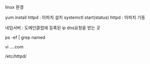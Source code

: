 linux 환경

yum install httpd : 아파치 설치
systemctl start(status) httpd : 아파치 기동

네임서버 : 도메인클럽에 등록된 ip dns요청을 받는 곳

ps -ef | grep named

vi ....com

/etc/httpd/